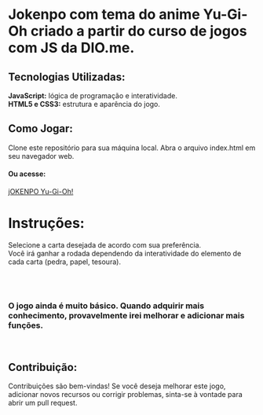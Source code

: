 <h1>Jokenpo com tema do anime Yu-Gi-Oh criado a partir do curso de jogos com JS da DIO.me.</h1>

<h2>Tecnologias Utilizadas:</h2>
<b>JavaScript:</b> lógica de programação e interatividade. <br>
<b>HTML5 e CSS3:</b> estrutura e aparência do jogo.

<br>
<h2>Como Jogar:</h2>
Clone este repositório para sua máquina local. Abra o arquivo index.html em seu navegador web.
<h4>Ou acesse:</h4>
<a href="https://llercio.github.io/Yu-Gi-Oh-jokenpo/">jOKENPO Yu-Gi-Oh!</a>
<h1>Instruções:</h1>
Selecione a carta desejada de acordo com sua preferência. <br>
Você irá ganhar a rodada dependendo da interatividade do elemento de cada carta (pedra, papel, tesoura).

<br><br>
<h3>O jogo ainda é muito básico. Quando adquirir mais conhecimento, provavelmente irei melhorar e adicionar mais funções.</h3>

<br>

<h2>Contribuição:</h2>
Contribuições são bem-vindas! Se você deseja melhorar este jogo, adicionar novos recursos ou corrigir problemas, sinta-se à vontade para abrir um pull request.
